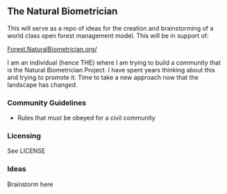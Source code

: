 ## The Natural Biometrician

This will serve as a repo of ideas for the creation and brainstorming of a world class open forest management model.  This will be in support of:

[Forest.NaturalBiometrician.org/](https://forest.naturalbiometrician.org/)

I am an individual (hence THE) where I am trying to build a community that is the Natural Biometrician Project.  I have spent years thinking about this and trying to promote it.  Time to take a new approach now that the landscape has changed.

### Community Guidelines

- Rules that must be obeyed for a civil community

### Licensing

See LICENSE

### Ideas

Brainstorm here
